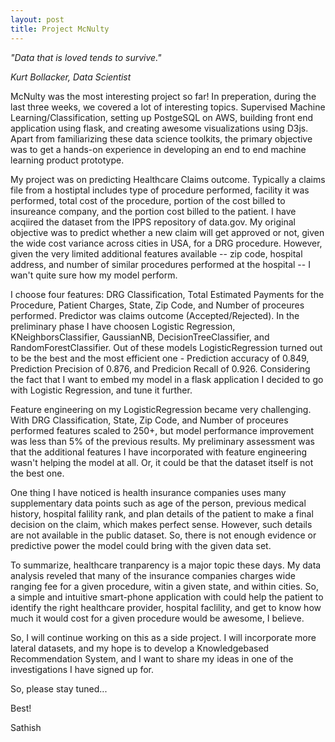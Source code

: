 ```yaml
---
layout: post
title: Project McNulty
---
```


*"Data that is loved tends to survive."*

*Kurt Bollacker, Data Scientist*


McNulty was the most interesting project so far! In preperation, during the last three weeks, we covered a lot of interesting topics. Supervised Machine Learning/Classification, setting up PostgeSQL on AWS, building front end application using flask, and creating awesome visualizations using D3js. Apart from familiarizing these data science toolkits, the primary objective was to get a hands-on experience in developing an end to end machine learning product prototype. 

My project was on predicting Healthcare Claims outcome. Typically a claims file from a hostiptal includes type of procedure performed, facility it was performed, total cost of the procedure, portion of the cost billed to insureance company, and the portion cost billed to the patient. I have acqiired the dataset from the IPPS repository of data.gov. My original objective was to predict whether a new claim will get approved or not, given the wide cost variance across cities in USA, for a DRG procedure. However, given the very limited additional features available -- zip code, hospital address, and number of similar procedures performed at the hospital -- I wan't quite sure how my model perform.

I choose four features: DRG Classification, Total Estimated Payments for the Procedure, Patient Charges, State, Zip Code, and Number of proceures performed. Predictor was claims outcome (Accepted/Rejected). In the preliminary phase I have choosen Logistic Regression, KNeighborsClassifier, GaussianNB, DecisionTreeClassifier, and RandomForestClassifier. Out of these models LogisticRegression turned out to be the best and the most efficient one - Prediction accuracy of 0.849, Prediction Precision of 0.876, and Predicion Recall of 0.926. Considering the fact that I want to embed my model in a flask application I decided to go with Logistic Regression, and tune it further.

Feature engineering on my LogisticRegression became very challenging. With DRG Classification, State, Zip Code, and Number of proceures performed features scaled to 250+, but model performance improvement was less than 5% of the previous results. My preliminary assessment was that the additional features I have incorporated with feature engineering wasn't helping the model at all. Or, it could be that the dataset itself is not the best one. 

One thing I have noticed is health insurance companies uses many supplementary data points such as age of the person, previous medical history, hospital falility rank, and plan details of the patient to make a final decision on the claim, which makes perfect sense. However, such details are not available in the public dataset. So, there is not enough evidence or predictive power the model could bring with the given data set.

To summarize, healthcare tranparency is a major topic these days. My data analysis reveled that many of the insurance companies charges wide ranging fee for a given procedure, witin a given state, and within cities. So, a simple and intuitive smart-phone application with could help the patient to identify the right healthcare provider, hospital faclility, and get to know how much it would cost for a given procedure would be awesome, I believe.

So, I will continue working on this as a side project. I will incorporate more lateral datasets, and my hope is to develop a Knowledgebased Recommendation System, and I want to share my ideas in one of the investigations I have signed up for.

So, please stay tuned...


Best!

Sathish
